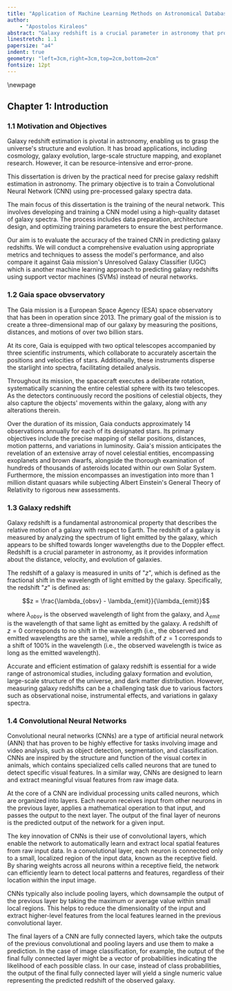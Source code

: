 ```yaml
---
title: "Application of Machine Learning Methods on Astronomical Databases"
author: 
    - "Apostolos Kiraleos"
abstract: "Galaxy redshift is a crucial parameter in astronomy that provides information on the distance, age, and evolution of galaxies. This dissertation investigates the application of machine learning for predicting galaxy redshifts. It involves the development and training of a neural network to analyze galaxy spectra sourced from the European Space Agency's Gaia mission and showcases the practical implementation of machine learning in astronomy."
linestretch: 1.1
papersize: "a4"
indent: true
geometry: "left=3cm,right=3cm,top=2cm,bottom=2cm"
fontsize: 12pt
---
```


<!-- ![Pandoc Logo](./code/graphs/cnn_vs_sdss_hist2d.png){width=80%} -->

\newpage

## Chapter 1: Introduction

### 1.1 Motivation and Objectives

Galaxy redshift estimation is pivotal in astronomy, enabling us to grasp the universe's structure and evolution. It has broad applications, including cosmology, galaxy evolution, large-scale structure mapping, and exoplanet research. However, it can be resource-intensive and error-prone.

This dissertation is driven by the practical need for precise galaxy redshift estimation in astronomy. The primary objective is to train a Convolutional Neural Network (CNN) using pre-processed galaxy spectra data.

The main focus of this dissertation is the training of the neural network. This involves developing and training a CNN model using a high-quality dataset of galaxy spectra. The process includes data preparation, architecture design, and optimizing training parameters to ensure the best performance.

Our aim is to evaluate the accuracy of the trained CNN in predicting galaxy redshifts. We will conduct a comprehensive evaluation using appropriate metrics and techniques to assess the model's performance, and also compare it against Gaia mission's Unresolved Galaxy Classifier (UGC) which is another machine learning approach to predicting galaxy redshifts using support vector machines (SVMs) instead of neural networks.

### 1.2 Gaia space obvservatory

The Gaia mission is a European Space Agency (ESA) space observatory that has been in operation since 2013. The primary goal of the mission is to create a three-dimensional map of our galaxy by measuring the positions, distances, and motions of over two billion stars.

At its core, Gaia is equipped with two optical telescopes accompanied by three scientific instruments, which collaborate to accurately ascertain the positions and velocities of stars. Additionally, these instruments disperse the starlight into spectra, facilitating detailed analysis.

Throughout its mission, the spacecraft executes a deliberate rotation, systematically scanning the entire celestial sphere with its two telescopes. As the detectors continuously record the positions of celestial objects, they also capture the objects' movements within the galaxy, along with any alterations therein.

Over the duration of its mission, Gaia conducts approximately 14 observations annually for each of its designated stars. Its primary objectives include the precise mapping of stellar positions, distances, motion patterns, and variations in luminosity. Gaia's mission anticipates the revelation of an extensive array of novel celestial entities, encompassing exoplanets and brown dwarfs, alongside the thorough examination of hundreds of thousands of asteroids located within our own Solar System. Furthermore, the mission encompasses an investigation into more than 1 million distant quasars while subjecting Albert Einstein's General Theory of Relativity to rigorous new assessments.

### 1.3 Galaxy redshift

Galaxy redshift is a fundamental astronomical property that describes the relative motion of a galaxy with respect to Earth. The redshift of a galaxy is measured by analyzing the spectrum of light emitted by the galaxy, which appears to be shifted towards longer wavelengths due to the Doppler effect. Redshift is a crucial parameter in astronomy, as it provides information about the distance, velocity, and evolution of galaxies.

The redshift of a galaxy is measured in units of "$z$", which is defined as the fractional shift in the wavelength of light emitted by the galaxy. Specifically, the redshift "$z$" is defined as:

$$z = \frac{\lambda_{obsv} - \lambda_{emit}}{\lambda_{emit}}$$

where $\lambda_{obsv}$ is the observed wavelength of light from the galaxy, and $\lambda_{emit}$ is the wavelength of that same light as emitted by the galaxy. A redshift of $z=0$ corresponds to no shift in the wavelength (i.e., the observed and emitted wavelengths are the same), while a redshift of $z=1$ corresponds to a shift of 100% in the wavelength (i.e., the observed wavelength is twice as long as the emitted wavelength).

Accurate and efficient estimation of galaxy redshift is essential for a wide range of astronomical studies, including galaxy formation and evolution, large-scale structure of the universe, and dark matter distribution. However, measuring galaxy redshifts can be a challenging task due to various factors such as observational noise, instrumental effects, and variations in galaxy spectra.

### 1.4 Convolutional Neural Networks

Convolutional neural networks (CNNs) are a type of artificial neural network (ANN) that has proven to be highly effective for tasks involving image and video analysis, such as object detection, segmentation, and classification. CNNs are inspired by the structure and function of the visual cortex in animals, which contains specialized cells called neurons that are tuned to detect specific visual features. In a similar way, CNNs are designed to learn and extract meaningful visual features from raw image data.

At the core of a CNN are individual processing units called neurons, which are organized into layers. Each neuron receives input from other neurons in the previous layer, applies a mathematical operation to that input, and passes the output to the next layer. The output of the final layer of neurons is the predicted output of the network for a given input.

The key innovation of CNNs is their use of convolutional layers, which enable the network to automatically learn and extract local spatial features from raw input data. In a convolutional layer, each neuron is connected only to a small, localized region of the input data, known as the receptive field. By sharing weights across all neurons within a receptive field, the network can efficiently learn to detect local patterns and features, regardless of their location within the input image.

CNNs typically also include pooling layers, which downsample the output of the previous layer by taking the maximum or average value within small local regions. This helps to reduce the dimensionality of the input and extract higher-level features from the local features learned in the previous convolutional layer.

The final layers of a CNN are fully connected layers, which take the outputs of the previous convolutional and pooling layers and use them to make a prediction. In the case of image classification, for example, the output of the final fully connected layer might be a vector of probabilities indicating the likelihood of each possible class. In our case, instead of class probabilities, the output of the final fully connected layer will yield a single numeric value representing the predicted redshift of the observed galaxy.
